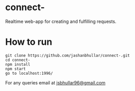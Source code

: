# connect-
Realtime web-app for creating and fulfilling requests.

# How to run
```
git clone https://github.com/jashanbhullar/connect-.git 
cd connect-
npm install 
npm start 
go to localhost:1996/
```
For any queries email at jsbhullar96@gmail.com
